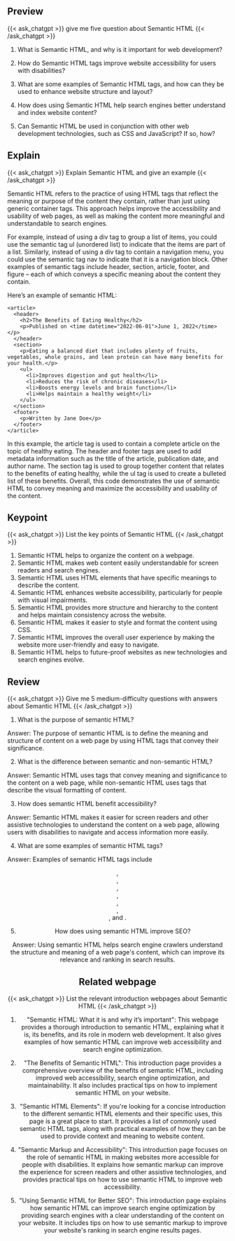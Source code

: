 ## Preview
{{< ask_chatgpt >}}
give me five question about Semantic HTML
{{< /ask_chatgpt >}}



1. What is Semantic HTML, and why is it important for web development? 

2. How do Semantic HTML tags improve website accessibility for users with disabilities? 

3. What are some examples of Semantic HTML tags, and how can they be used to enhance website structure and layout? 

4. How does using Semantic HTML help search engines better understand and index website content? 

5. Can Semantic HTML be used in conjunction with other web development technologies, such as CSS and JavaScript? If so, how?   

## Explain
{{< ask_chatgpt >}}
Explain Semantic HTML and give an example
{{< /ask_chatgpt >}}



Semantic HTML refers to the practice of using HTML tags that reflect the meaning or purpose of the content they contain, rather than just using generic container tags. This approach helps improve the accessibility and usability of web pages, as well as making the content more meaningful and understandable to search engines.

For example, instead of using a div tag to group a list of items, you could use the semantic tag ul (unordered list) to indicate that the items are part of a list. Similarly, instead of using a div tag to contain a navigation menu, you could use the semantic tag nav to indicate that it is a navigation block. Other examples of semantic tags include header, section, article, footer, and figure – each of which conveys a specific meaning about the content they contain. 

Here’s an example of semantic HTML:

```
<article>
  <header>
    <h2>The Benefits of Eating Healthy</h2>
    <p>Published on <time datetime="2022-06-01">June 1, 2022</time></p>
  </header>
  <section>
    <p>Eating a balanced diet that includes plenty of fruits, vegetables, whole grains, and lean protein can have many benefits for your health.</p>
    <ul>
      <li>Improves digestion and gut health</li>
      <li>Reduces the risk of chronic diseases</li>
      <li>Boosts energy levels and brain function</li>
      <li>Helps maintain a healthy weight</li>
    </ul>
  </section>
  <footer>
    <p>Written by Jane Doe</p>
  </footer>
</article>
```

In this example, the article tag is used to contain a complete article on the topic of healthy eating. The header and footer tags are used to add metadata information such as the title of the article, publication date, and author name. The section tag is used to group together content that relates to the benefits of eating healthy, while the ul tag is used to create a bulleted list of these benefits. Overall, this code demonstrates the use of semantic HTML to convey meaning and maximize the accessibility and usability of the content.   

## Keypoint
{{< ask_chatgpt >}}
List the key points of Semantic HTML
{{< /ask_chatgpt >}}



1. Semantic HTML helps to organize the content on a webpage.
2. Semantic HTML makes web content easily understandable for screen readers and search engines.
3. Semantic HTML uses HTML elements that have specific meanings to describe the content.
4. Semantic HTML enhances website accessibility, particularly for people with visual impairments.
5. Semantic HTML provides more structure and hierarchy to the content and helps maintain consistency across the website.
6. Semantic HTML makes it easier to style and format the content using CSS.
7. Semantic HTML improves the overall user experience by making the website more user-friendly and easy to navigate.
8. Semantic HTML helps to future-proof websites as new technologies and search engines evolve.   

## Review
{{< ask_chatgpt >}}
Give me 5 medium-difficulty questions with answers about Semantic HTML
{{< /ask_chatgpt >}}



1. What is the purpose of semantic HTML?

Answer: The purpose of semantic HTML is to define the meaning and structure of content on a web page by using HTML tags that convey their significance.

2. What is the difference between semantic and non-semantic HTML?

Answer: Semantic HTML uses tags that convey meaning and significance to the content on a web page, while non-semantic HTML uses tags that describe the visual formatting of content.

3. How does semantic HTML benefit accessibility?

Answer: Semantic HTML makes it easier for screen readers and other assistive technologies to understand the content on a web page, allowing users with disabilities to navigate and access information more easily.

4. What are some examples of semantic HTML tags?

Answer: Examples of semantic HTML tags include <header>, <nav>, <main>, <section>, <article>, <aside>, <footer>, and <time>.

5. How does using semantic HTML improve SEO?

Answer: Using semantic HTML helps search engine crawlers understand the structure and meaning of a web page's content, which can improve its relevance and ranking in search results.   

## Related webpage
{{< ask_chatgpt >}}
List the relevant introduction webpages about Semantic HTML
{{< /ask_chatgpt >}}



1. "Semantic HTML: What it is and why it’s important": This webpage provides a thorough introduction to semantic HTML, explaining what it is, its benefits, and its role in modern web development. It also gives examples of how semantic HTML can improve web accessibility and search engine optimization.

2. "The Benefits of Semantic HTML": This introduction page provides a comprehensive overview of the benefits of semantic HTML, including improved web accessibility, search engine optimization, and maintainability. It also includes practical tips on how to implement semantic HTML on your website.

3. "Semantic HTML Elements": If you're looking for a concise introduction to the different semantic HTML elements and their specific uses, this page is a great place to start. It provides a list of commonly used semantic HTML tags, along with practical examples of how they can be used to provide context and meaning to website content.

4. "Semantic Markup and Accessibility": This introduction page focuses on the role of semantic HTML in making websites more accessible for people with disabilities. It explains how semantic markup can improve the experience for screen readers and other assistive technologies, and provides practical tips on how to use semantic HTML to improve web accessibility.

5. "Using Semantic HTML for Better SEO": This introduction page explains how semantic HTML can improve search engine optimization by providing search engines with a clear understanding of the content on your website. It includes tips on how to use semantic markup to improve your website's ranking in search engine results pages.   

